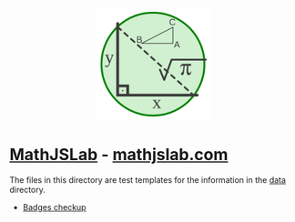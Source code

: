<p align="center">
    <a href="https://mathjslab.com/" target="_blank" rel="noopener"><img src="profile/mathjslab-logo.svg" alt="MathJSLab" width="200" height="200" /></a>
</p>

# [MathJSLab](https://mathjslab.com/) - [mathjslab.com](https://mathjslab.com/)

The files in this directory are test templates for the information in the [data](https://github.com/MathJSLab/.github/tree/main/data) directory.

* [Badges checkup](badges-checkup.md)
